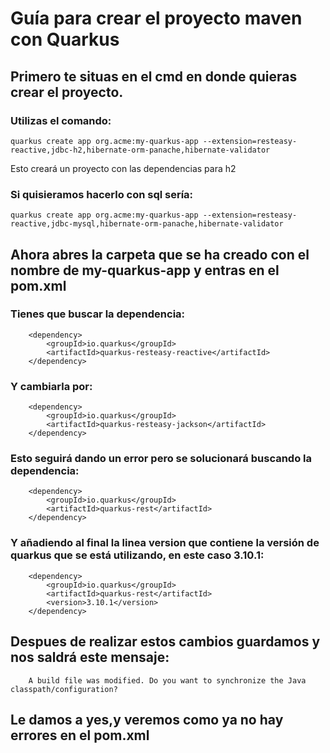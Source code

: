 # Guía para crear el proyecto maven con Quarkus
## Primero te situas en el cmd en donde quieras crear el proyecto.
### Utilizas el comando:
    quarkus create app org.acme:my-quarkus-app --extension=resteasy-reactive,jdbc-h2,hibernate-orm-panache,hibernate-validator
Esto creará un proyecto con las dependencias para h2

### Si quisieramos hacerlo con sql sería:
    quarkus create app org.acme:my-quarkus-app --extension=resteasy-reactive,jdbc-mysql,hibernate-orm-panache,hibernate-validator

## Ahora abres la carpeta que se ha creado con el nombre de my-quarkus-app y entras en el pom.xml
### Tienes que buscar la dependencia:
        <dependency>
            <groupId>io.quarkus</groupId>
            <artifactId>quarkus-resteasy-reactive</artifactId>
        </dependency>
### Y cambiarla por:
        <dependency>
            <groupId>io.quarkus</groupId>
            <artifactId>quarkus-resteasy-jackson</artifactId>
        </dependency>
### Esto seguirá dando un error pero se solucionará buscando la dependencia:
        <dependency>
            <groupId>io.quarkus</groupId>
            <artifactId>quarkus-rest</artifactId>
        </dependency>
### Y añadiendo al final la linea version que contiene la versión de quarkus que se está utilizando, en este caso 3.10.1:
        <dependency>
            <groupId>io.quarkus</groupId>
            <artifactId>quarkus-rest</artifactId>
            <version>3.10.1</version>
        </dependency>
## Despues de realizar estos cambios guardamos y nos saldrá este mensaje:
        A build file was modified. Do you want to synchronize the Java classpath/configuration?
## Le damos a yes,y veremos como ya no hay errores en el pom.xml